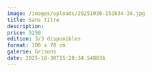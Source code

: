 ```yaml
---
image: /images/uploads/20251030-152834-34.jpg
title: Sans titre
description: 
price: 5250
edition: 3/3 disponibles
format: 100 x 70 cm
galerie: Grisons
date: 2025-10-30T15:28:34.548036
---
```

